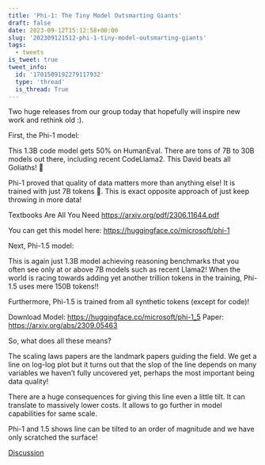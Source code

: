 ```yaml
---
title: 'Phi-1: The Tiny Model Outsmarting Giants'
draft: false
date: 2023-09-12T15:12:58+00:00
slug: '202309121512-phi-1-tiny-model-outsmarting-giants'
tags:
  - tweets
is_tweet: true
tweet_info:
  id: '1701509192279117932'
  type: 'thread'
  is_thread: True
---
```




Two huge releases from our group today that hopefully will inspire new work and rethink old :).

First, the Phi-1 model:

This 1.3B code model gets 50% on HumanEval. There are tons of 7B to 30B models out there, including recent CodeLlama2. This David beats all Goliaths! 🧵

Phi-1 proved that quality of data matters more than anything else! It is trained with just 7B tokens 🤯. This is exact opposite approach of just keep throwing in more data!

Textbooks Are All You Need
<https://arxiv.org/pdf/2306.11644.pdf>

You can get this model here:
<https://huggingface.co/microsoft/phi-1>

Next, Phi-1.5 model:

This is again just 1.3B model achieving reasoning benchmarks that you often see only at or above 7B models such as recent Llama2! When the world is racing towards adding yet another trillion tokens in the training, Phi-1.5 uses mere 150B tokens!!

Furthermore, Phi-1.5 is trained from all synthetic tokens (except for code)!

Download Model: <https://huggingface.co/microsoft/phi-1_5>
Paper: <https://arxiv.org/abs/2309.05463>

So, what does all these means?

The scaling laws papers are the landmark papers guiding the field. We get a line on log-log plot but it turns out that the slop of the line depends on many variables we haven’t fully uncovered yet, perhaps the most important being data quality!

There are a huge consequences for giving this line even a little tilt. It can translate to massively lower costs. It allows to go further in model capabilities for same scale.

Phi-1 and 1.5 shows line can be tilted to an order of magnitude and we have only scratched the surface!

[Discussion](https://x.com/sytelus/status/1701509192279117932)
